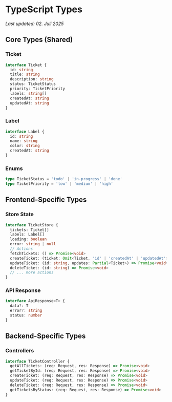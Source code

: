 # TypeScript Types

*Last updated: 02. Juli 2025*

## Core Types (Shared)

### Ticket
```typescript
interface Ticket {
  id: string
  title: string
  description: string
  status: TicketStatus
  priority: TicketPriority
  labels: string[]
  createdAt: string
  updatedAt: string
}
```

### Label
```typescript
interface Label {
  id: string
  name: string
  color: string
  createdAt: string
}
```

### Enums
```typescript
type TicketStatus = 'todo' | 'in-progress' | 'done'
type TicketPriority = 'low' | 'medium' | 'high'
```

## Frontend-Specific Types

### Store State
```typescript
interface TicketStore {
  tickets: Ticket[]
  labels: Label[]
  loading: boolean
  error: string | null
  // Actions
  fetchTickets: () => Promise<void>
  createTicket: (ticket: Omit<Ticket, 'id' | 'createdAt' | 'updatedAt'>) => Promise<void>
  updateTicket: (id: string, updates: Partial<Ticket>) => Promise<void>
  deleteTicket: (id: string) => Promise<void>
  // ... more actions
}
```

### API Response
```typescript
interface ApiResponse<T> {
  data?: T
  error?: string
  status: number
}
```

## Backend-Specific Types

### Controllers
```typescript
interface TicketController {
  getAllTickets: (req: Request, res: Response) => Promise<void>
  getTicketById: (req: Request, res: Response) => Promise<void>
  createTicket: (req: Request, res: Response) => Promise<void>
  updateTicket: (req: Request, res: Response) => Promise<void>
  deleteTicket: (req: Request, res: Response) => Promise<void>
  getTicketsByStatus: (req: Request, res: Response) => Promise<void>
}
``` 